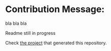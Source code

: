 # Contribution Message:

bla bla bla

Readme still in progress

Check [the project](https://github.com/Jkutkut/GitHub-Contribution_Message) that generated this repository.